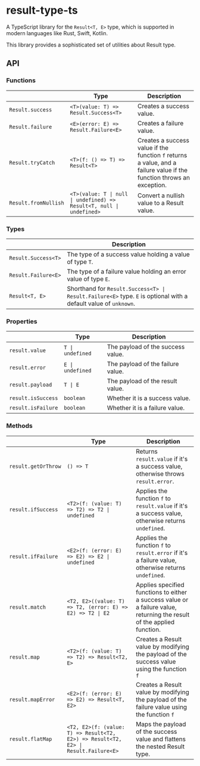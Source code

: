 # result-type-ts
A TypeScript library for the `Result<T, E>` type, which is supported in modern languages like Rust, Swift, Kotlin.  

This library provides a sophisticated set of utilities about Result type.  

## API

### Functions

|                      | Type                                                                 | Description                                                                                                           |
|----------------------|----------------------------------------------------------------------|-----------------------------------------------------------------------------------------------------------------------|
| `Result.success`     | `<T>(value: T) => Result.Success<T>`                                 | Creates a success value.                                                                                              |
| `Result.failure`     | `<E>(error: E) => Result.Failure<E>`                                 | Creates a failure value.                                                                                              |
| `Result.tryCatch`    | `<T>(f: () => T) => Result<T>`                                       | Creates a success value if the function `f` returns a value, and a failure value if the function throws an exception. |
| `Result.fromNullish` | `<T>(value: T \| null \| undefined) => Result<T, null \| undefined>` | Convert a nullish value to a Result value.                                                                            |

### Types

|                     | Description                                                                                                     |
|---------------------|-----------------------------------------------------------------------------------------------------------------|
| `Result.Success<T>` | The type of a success value holding a value of type `T`.                                                        |
| `Result.Failure<E>` | The type of a failure value holding an error value of type `E`.                                                 |
| `Result<T, E>`      | Shorthand for `Result.Success<T> \| Result.Failure<E>` type. `E` is optional with a default value of `unknown`. |

### Properties

|                    | Type             | Description                       |
|--------------------|------------------|-----------------------------------|
| `result.value`     | `T \| undefined` | The payload of the success value. |
| `result.error`     | `E \| undefined` | The payload of the failure value. |
| `result.payload`   | `T \| E`         | The payload of the result value.  |
| `result.isSuccess` | `boolean`        | Whether it is a success value.    |
| `result.isFailure` | `boolean`        | Whether it is a failure value.    |

### Methods

|                     | Type                                                                               | Description                                                                                                             |
|---------------------|------------------------------------------------------------------------------------|-------------------------------------------------------------------------------------------------------------------------|
| `result.getOrThrow` | `() => T`                                                                          | Returns `result.value` if it's a success value, otherwise throws `result.error`.                                        |
| `result.ifSuccess`  | `<T2>(f: (value: T) => T2) => T2 \| undefined`                                     | Applies the function `f` to `result.value` if it's a success value, otherwise returns `undefined`.                      |
| `result.ifFailure`  | `<E2>(f: (error: E) => E2) => E2 \| undefined`                                     | Applies the function `f` to `result.error` if it's a failure value, otherwise returns `undefined`.                      |
| `result.match`      | `<T2, E2>((value: T) => T2, (error: E) => E2) => T2 \| E2`                         | Applies specified functions to either a success value or a failure value, returning the result of the applied function. |
| `result.map`        | `<T2>(f: (value: T) => T2) => Result<T2, E>`                                       | Creates a Result value by modifying the payload of the success value using the function `f`                             |
| `result.mapError`   | `<E2>(f: (error: E) => E2) => Result<T, E2>`                                       | Creates a Result value by modifying the payload of the failure value using the function `f`                             |
| `result.flatMap`    | `<T2, E2>(f: (value: T) => Result<T2, E2>) => Result<T2, E2> \| Result.Failure<E>` | Maps the payload of the success value and flattens the nested Result type.                                              |
